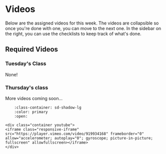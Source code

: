 # Videos

Below are the assigned videos for this week. 
The videos are collapsible so once you're done with one, you can move to the next one.
In the sidebar on the right, you can use the checklists to keep track of what's done.

<!-- 

````{margin}
```{admonition} Checklist of items
:class: tip sticky

<input type="checkbox" id="week09_video1" class="box"> <label>What are Data Structures</input></label>

<input type="checkbox" id="week09_video2" class="box"> <label>Introduction to Queues</input></label>

<input type="checkbox" id="week09_video3" class="box"> <label>Computing Voronoi Diagrams</input></label>

<input type="checkbox" id="week09_video4" class="box"> <label>Motivating Voronoi Diagrams</input></label>

<input type="checkbox" id="week09_video5" class="box"> <label>Queues and Voronoi Diagrams</input></label>

```
````
 -->


## Required Videos

### Tuesday's Class

None!


### Thursday's class

More videos coming soon...

```{dropdown} 1. Directed Graphs
    :class-container: sd-shadow-lg
    :color: primary
    :open:

<div class="container youtube">
<iframe class="responsive-iframe" src="https://player.vimeo.com/video/919934168" frameborder="0" allow="accelerometer; autoplay="0"; gyroscope; picture-in-picture; fullscreen" allowfullscreen></iframe>
</div>
```

<!-- 

```{dropdown} 2. Computing Voronoi Diagrams
    :class-container: sd-shadow-lg
    :color: primary
    :open:

<div class="container youtube">
<iframe class="responsive-iframe" src="https://player.vimeo.com/video/916626365" frameborder="0" allow="accelerometer; autoplay="0"; gyroscope; picture-in-picture; fullscreen" allowfullscreen></iframe>
</div>
```

```{dropdown} 3. Queues and Voronoi Diagrams
    :class-container: sd-shadow-lg
    :color: primary
    :open:

<div class="container youtube">
<iframe class="responsive-iframe" src="https://player.vimeo.com/video/916620754" frameborder="0" allow="accelerometer; autoplay="0"; gyroscope; picture-in-picture; fullscreen" allowfullscreen></iframe>
</div>
```

### Optional Videos

This will be a required video next week (Week 9).

```{dropdown} 4. Pointilism
    :class-container: sd-shadow-lg
    :color: primary

<div class="container youtube">
<iframe class="responsive-iframe" src="https://player.vimeo.com/video/916626910" frameborder="0" allow="accelerometer; autoplay="0"; gyroscope; picture-in-picture; fullscreen" allowfullscreen></iframe>
</div>
```


-->
